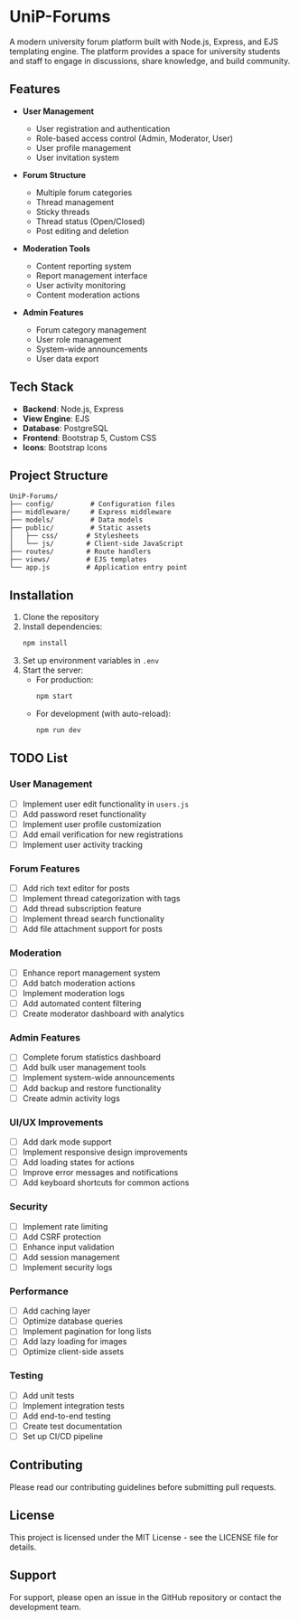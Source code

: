 # UniP-Forums

A modern university forum platform built with Node.js, Express, and EJS templating engine. The platform provides a space for university students and staff to engage in discussions, share knowledge, and build community.

## Features

- **User Management**
  - User registration and authentication
  - Role-based access control (Admin, Moderator, User)
  - User profile management
  - User invitation system

- **Forum Structure**
  - Multiple forum categories
  - Thread management
  - Sticky threads
  - Thread status (Open/Closed)
  - Post editing and deletion

- **Moderation Tools**
  - Content reporting system
  - Report management interface
  - User activity monitoring
  - Content moderation actions

- **Admin Features**
  - Forum category management
  - User role management
  - System-wide announcements
  - User data export

## Tech Stack

- **Backend**: Node.js, Express
- **View Engine**: EJS
- **Database**: PostgreSQL
- **Frontend**: Bootstrap 5, Custom CSS
- **Icons**: Bootstrap Icons

## Project Structure

```
UniP-Forums/
├── config/         # Configuration files
├── middleware/     # Express middleware
├── models/         # Data models
├── public/         # Static assets
│   ├── css/       # Stylesheets
│   └── js/        # Client-side JavaScript
├── routes/        # Route handlers
├── views/         # EJS templates
└── app.js         # Application entry point
```

## Installation

1. Clone the repository
2. Install dependencies:
   ```bash
   npm install
   ```
3. Set up environment variables in `.env`
4. Start the server:
   - For production:
     ```bash
     npm start
     ```
   - For development (with auto-reload):
     ```bash
     npm run dev
     ```

## TODO List

### User Management
- [ ] Implement user edit functionality in `users.js`
- [ ] Add password reset functionality
- [ ] Implement user profile customization
- [ ] Add email verification for new registrations
- [ ] Implement user activity tracking

### Forum Features
- [ ] Add rich text editor for posts
- [ ] Implement thread categorization with tags
- [ ] Add thread subscription feature
- [ ] Implement thread search functionality
- [ ] Add file attachment support for posts

### Moderation
- [ ] Enhance report management system
- [ ] Add batch moderation actions
- [ ] Implement moderation logs
- [ ] Add automated content filtering
- [ ] Create moderator dashboard with analytics

### Admin Features
- [ ] Complete forum statistics dashboard
- [ ] Add bulk user management tools
- [ ] Implement system-wide announcements
- [ ] Add backup and restore functionality
- [ ] Create admin activity logs

### UI/UX Improvements
- [ ] Add dark mode support
- [ ] Implement responsive design improvements
- [ ] Add loading states for actions
- [ ] Improve error messages and notifications
- [ ] Add keyboard shortcuts for common actions

### Security
- [ ] Implement rate limiting
- [ ] Add CSRF protection
- [ ] Enhance input validation
- [ ] Add session management
- [ ] Implement security logs

### Performance
- [ ] Add caching layer
- [ ] Optimize database queries
- [ ] Implement pagination for long lists
- [ ] Add lazy loading for images
- [ ] Optimize client-side assets

### Testing
- [ ] Add unit tests
- [ ] Implement integration tests
- [ ] Add end-to-end testing
- [ ] Create test documentation
- [ ] Set up CI/CD pipeline

## Contributing

Please read our contributing guidelines before submitting pull requests.

## License

This project is licensed under the MIT License - see the LICENSE file for details.

## Support

For support, please open an issue in the GitHub repository or contact the development team. 